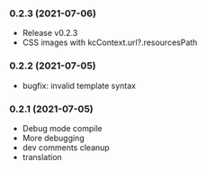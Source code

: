 ### **0.2.3** (2021-07-06)  
  
- Release v0.2.3  
- CSS images with kcContext.url?.resourcesPath    
  
### **0.2.2** (2021-07-05)  
  
- bugfix: invalid template syntax    
  
### **0.2.1** (2021-07-05)  
  
- Debug mode compile  
- More debugging  
- dev comments cleanup  
- translation    
  
